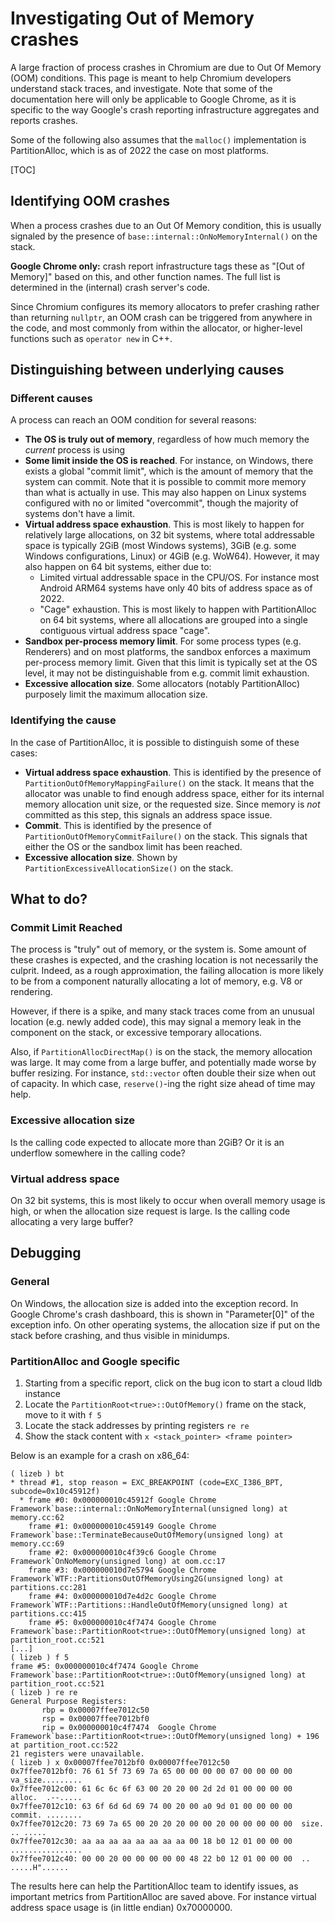# Investigating Out of Memory crashes

A large fraction of process crashes in Chromium are due to Out Of Memory (OOM)
conditions. This page is meant to help Chromium developers understand stack
traces, and investigate. Note that some of the documentation here will only be
applicable to Google Chrome, as it is specific to the way Google's crash
reporting infrastructure aggregates and reports crashes.

Some of the following also assumes that the `malloc()` implementation is
PartitionAlloc, which is as of 2022 the case on most platforms.

[TOC]

## Identifying OOM crashes

When a process crashes due to an Out Of Memory condition, this is usually
signaled by the presence of `base::internal::OnNoMemoryInternal()` on the stack.

**Google Chrome only:** crash report infrastructure tags these as "[Out of
Memory]" based on this, and other function names. The full list is determined in
the (internal) crash server's code.

Since Chromium configures its memory allocators to prefer crashing rather than
returning `nullptr`, an OOM crash can be triggered from anywhere in the code,
and most commonly from within the allocator, or higher-level functions such as
`operator new` in C++.

## Distinguishing between underlying causes
### Different causes

A process can reach an OOM condition for several reasons:

* **The OS is truly out of memory**, regardless of how much memory the *current*
  process is using
* **Some limit inside the OS is reached**. For instance, on Windows, there
  exists a global "commit limit", which is the amount of memory that the system
  can commit. Note that it is possible to commit more memory than what is
  actually in use. This may also happen on Linux systems configured with no or
  limited "overcommit", though the majority of systems don't have a limit.
* **Virtual address space exhaustion**. This is most likely to happen for relatively
  large allocations, on 32 bit systems, where total addressable space is
  typically 2GiB (most Windows systems), 3GiB (e.g. some Windows configurations,
  Linux) or 4GiB (e.g. WoW64). However, it may also happen on 64 bit systems,
  either due to:
    * Limited virtual addressable space in the CPU/OS. For instance most Android
      ARM64 systems have only 40 bits of address space as of 2022.
    * "Cage" exhaustion. This is most likely to happen with PartitionAlloc on 64
      bit systems, where all allocations are grouped into a single contiguous
      virtual address space "cage".
* **Sandbox per-process memory limit**. For some process types (e.g. Renderers)
  and on most platforms, the sandbox enforces a maximum per-process memory
  limit. Given that this limit is typically set at the OS level, it may not be
  distinguishable from e.g. commit limit exhaustion.
* **Excessive allocation size**. Some allocators (notably PartitionAlloc)
  purposely limit the maximum allocation size.

### Identifying the cause

In the case of PartitionAlloc, it is possible to distinguish some of these cases:

* **Virtual address space exhaustion**. This is identified by the presence of
  `PartitionOutOfMemoryMappingFailure()` on the stack. It means that the
  allocator was unable to find enough address space, either for its internal
  memory allocation unit size, or the requested size. Since memory is *not*
  committed as this step, this signals an address space issue.
* **Commit**. This is identified by the presence of
  `PartitionOutOfMemoryCommitFailure()` on the stack. This signals that either
  the OS or the sandbox limit has been reached.
* **Excessive allocation size**. Shown by `PartitionExcessiveAllocationSize()`
  on the stack.


## What to do?

### Commit Limit Reached

The process is "truly" out of memory, or the system is. Some amount of these
crashes is expected, and the crashing location is not necessarily the
culprit. Indeed, as a rough approximation, the failing allocation is more likely
to be from a component naturally allocating a lot of memory, e.g. V8 or
rendering.

However, if there is a spike, and many stack traces come from an unusual
location (e.g. newly added code), this may signal a memory leak in the component
on the stack, or excessive temporary allocations.

Also, if `PartitionAllocDirectMap()` is on the stack, the memory allocation was
large. It may come from a large buffer, and potentially made worse by buffer
resizing. For instance, `std::vector` often double their size when out of
capacity. In which case, `reserve()`-ing the right size ahead of time may help.

### Excessive allocation size

Is the calling code expected to allocate more than 2GiB? Or it is an underflow
somewhere in the calling code?

### Virtual address space

On 32 bit systems, this is most likely to occur when overall memory usage is
high, or when the allocation size request is large. Is the calling code
allocating a very large buffer?

## Debugging

### General

On Windows, the allocation size is added into the exception record. In Google
Chrome's crash dashboard, this is shown in "Parameter[0]" of the exception
info. On other operating systems, the allocation size if put on the stack before
crashing, and thus visible in minidumps.

### PartitionAlloc and Google specific

1. Starting from a specific report, click on the bug icon to start a cloud lldb
   instance
2. Locate the `PartitionRoot<true>::OutOfMemory()` frame on the stack, move to it with `f 5`
3. Locate the stack addresses by printing registers `re re`
4. Show the stack content with `x <stack_pointer> <frame pointer>`

Below is an example for a crash on x86_64:

```
( lizeb ) bt
* thread #1, stop reason = EXC_BREAKPOINT (code=EXC_I386_BPT, subcode=0x10c45912f)
  * frame #0: 0x000000010c45912f Google Chrome Framework`base::internal::OnNoMemoryInternal(unsigned long) at memory.cc:62
    frame #1: 0x000000010c459149 Google Chrome Framework`base::TerminateBecauseOutOfMemory(unsigned long) at memory.cc:69
    frame #2: 0x000000010c4f39c6 Google Chrome Framework`OnNoMemory(unsigned long) at oom.cc:17
    frame #3: 0x000000010d7e5794 Google Chrome Framework`WTF::PartitionsOutOfMemoryUsing2G(unsigned long) at partitions.cc:281
    frame #4: 0x000000010d7e4d2c Google Chrome Framework`WTF::Partitions::HandleOutOfMemory(unsigned long) at partitions.cc:415
    frame #5: 0x000000010c4f7474 Google Chrome Framework`base::PartitionRoot<true>::OutOfMemory(unsigned long) at partition_root.cc:521
[...]
( lizeb ) f 5
frame #5: 0x000000010c4f7474 Google Chrome Framework`base::PartitionRoot<true>::OutOfMemory(unsigned long) at partition_root.cc:521
( lizeb ) re re
General Purpose Registers:
       rbp = 0x00007ffee7012c50
       rsp = 0x00007ffee7012bf0
       rip = 0x000000010c4f7474  Google Chrome Framework`base::PartitionRoot<true>::OutOfMemory(unsigned long) + 196 at partition_root.cc:522
21 registers were unavailable.
( lizeb ) x 0x00007ffee7012bf0 0x00007ffee7012c50
0x7ffee7012bf0: 76 61 5f 73 69 7a 65 00 00 00 00 07 00 00 00 00  va_size.........
0x7ffee7012c00: 61 6c 6c 6f 63 00 20 20 00 2d 2d 01 00 00 00 00  alloc.  .--.....
0x7ffee7012c10: 63 6f 6d 6d 69 74 00 20 00 a0 9d 01 00 00 00 00  commit. ........
0x7ffee7012c20: 73 69 7a 65 00 20 20 20 00 00 20 00 00 00 00 00  size.   .. .....
0x7ffee7012c30: aa aa aa aa aa aa aa aa 00 18 b0 12 01 00 00 00  ................
0x7ffee7012c40: 00 00 20 00 00 00 00 00 48 22 b0 12 01 00 00 00  .. .....H"......
```

The results here can help the PartitionAlloc team to identify issues, as
important metrics from PartitionAlloc are saved above. For instance virtual
address space usage is (in little endian) 0x70000000.
